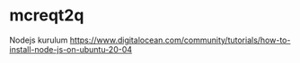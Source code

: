 # mcreqt2q
Nodejs kurulum
https://www.digitalocean.com/community/tutorials/how-to-install-node-js-on-ubuntu-20-04

